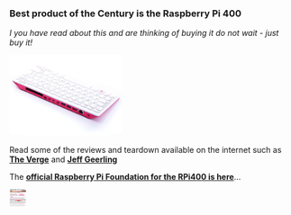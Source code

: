 ### Best product of the Century is the Raspberry Pi 400

*I you have read about this and are thinking of buying it do not wait - just buy it!*

<p align="left">
<img src="images/image2.jpeg" width="200" /> 

Read some of the reviews and teardown available on the internet such as [**The Verge**](https://www.theverge.com/2020/11/2/21542278/raspberry-pi-400-keyboard-computer-arm-release-date-news-features) and [**Jeff Geerling**](https://www.jeffgeerling.com/blog/2020/raspberry-pi-400-teardown-and-review)

The [**official Raspberry Pi Foundation for the RPi400 is here**](https://www.raspberrypi.org/products/raspberry-pi-400/)...

<p align="left">
<img src="images/RPi400TheVergeReview.png" width="30" height="30"/>  

